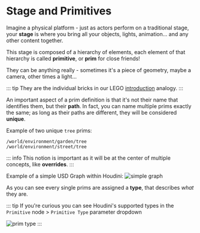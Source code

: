 # Stage and Primitives

Imagine a physical platform - just as actors perform on a traditional stage, your **stage** is where you bring all your objects, lights, animation... and any other content together.

This stage is composed of a hierarchy of elements, each element of that hierarchy is called **primitive**, or **prim** for close friends!

They can be anything really - sometimes it's a piece of geometry, maybe a camera, other times a light...

::: tip
They are the individual bricks in our LEGO [introduction](../introduction/what.md) analogy.
:::

An important aspect of a prim definition is that it's not their name that identifies them, but their **path**. In fact, you can name multiple prims exactly the same; as long as their paths are different, they will be considered **unique**.

Example of two unique `tree` prims:
```
/world/environment/garden/tree
/world/environment/street/tree
```
::: info
This notion is important as it will be at the center of multiple concepts, like **overrides**.
:::

Example of a simple USD Graph within Houdini:
![simple graph](/images/coreConcepts/simpleGraph.png)

As you can see every single prims are assigned a **type**, that describes *what* they are.

::: tip
If you're curious you can see Houdini's supported types in the `Primitive` node > `Primitive Type` parameter dropdown

![prim type ](/images/coreConcepts/primitiveTypes.png)
:::

